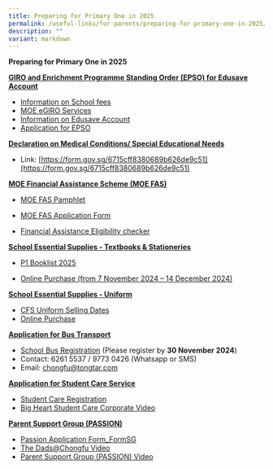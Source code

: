 ```yaml
---
title: Preparing for Primary One in 2025
permalink: /useful-links/for-parents/preparing-for-primary-one-in-2025/
description: ""
variant: markdown
---
```

**Preparing for Primary One in 2025**

<strong><u>GIRO and Enrichment Programme Standing Order (EPSO) for Edusave Account</u></strong>

*   [Information on School fees](https://www.moe.gov.sg/financial-matters/fees?toggle-id=giro)
*   [MOE eGIRO Services](https://www.moe.gov.sg/financial-matters/fees/egiro)
*   [Information on Edusave Account](https://www.moe.gov.sg/financial-matters/edusave-account/usage-of-edusave-funds?toggle-id=moe-funded-schools)
*   [Application for EPSO](https://form.gov.sg/5be24a1bb3f842000fdc4e59)

**<u>Declaration on Medical Conditions/ Special Educational Needs</u>**
*  Link: [https://form.gov.sg/6715cff8380689b626de9c51](https://form.gov.sg/6715cff8380689b626de9c51)


**<u>MOE Financial Assistance Scheme (MOE FAS)</u>**

* [MOE FAS Pamphlet](/files/MOE_FAS_Pamphlet.pdf)

* [MOE FAS Application Form](https://go.gov.sg/moe-efas)

* [Financial Assistance Eligibility checker ](https://www.moe.gov.sg/financial-matters/financial-assistance)



**<u>School Essential Supplies - Textbooks &amp; Stationeries</u>**

* [P1 Booklist 2025](/files/Booklist.pdf)

* [Online Purchase (from 7 November 2024 – 14 December 2024)](https://www.pacificbookstores.com/public/)

**<u>School Essential Supplies - Uniform</u>**
* [CFS Uniform Selling Dates](/files/Uniform_Sale_Dates.pdf)
* [Online Purchase](https://www.euniforms.com.sg/shop/product-category/primary-schools/cfps/)

**<u>Application for Bus Transport</u>**
*   [School Bus Registration](https://www.tongtar.com) (Please register by **30 November 2024**)
*   Contact: 6261 5537 / 9773 0426 (Whatsapp or SMS)
*   Email: chongfu@tongtar.com

**<u>Application for Student Care Service</u>**
*  [Student Care Registration](/files/Student_Care.pdf)
*  [Big Heart Student Care Corporate Video](https://youtu.be/SyIR_kgAnks)

**<u>Parent Support Group (PASSION)</u>**

*   [Passion Application Form_FormSG](https://go.gov.sg/rt226d)
*   [The Dads@Chongfu Video](http://shorturl.at/cwF14)
*   [Parent Support Group (PASSION) Video](https://docs.google.com/presentation/d/e/2PACX-1vSJ1wFR1a6yzrldyqiRn2Ipe4Jrjimq5VGb4_NOrNOEd7xQCOqQoqCkM_u73mBVTQ9La7AzdGZADXhw/pub?start=true&amp;loop=true&amp;delayms=3000)